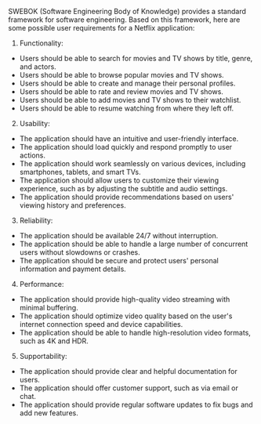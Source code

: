 SWEBOK (Software Engineering Body of Knowledge) provides a standard framework for software engineering. Based on this framework, here are some possible user requirements for a Netflix application:

1. Functionality: 
- Users should be able to search for movies and TV shows by title, genre, and actors.
- Users should be able to browse popular movies and TV shows.
- Users should be able to create and manage their personal profiles.
- Users should be able to rate and review movies and TV shows.
- Users should be able to add movies and TV shows to their watchlist.
- Users should be able to resume watching from where they left off.

2. Usability:
- The application should have an intuitive and user-friendly interface.
- The application should load quickly and respond promptly to user actions.
- The application should work seamlessly on various devices, including smartphones, tablets, and smart TVs.
- The application should allow users to customize their viewing experience, such as by adjusting the subtitle and audio settings.
- The application should provide recommendations based on users' viewing history and preferences.

3. Reliability:
- The application should be available 24/7 without interruption.
- The application should be able to handle a large number of concurrent users without slowdowns or crashes.
- The application should be secure and protect users' personal information and payment details.

4. Performance:
- The application should provide high-quality video streaming with minimal buffering.
- The application should optimize video quality based on the user's internet connection speed and device capabilities.
- The application should be able to handle high-resolution video formats, such as 4K and HDR.

5. Supportability:
- The application should provide clear and helpful documentation for users.
- The application should offer customer support, such as via email or chat.
- The application should provide regular software updates to fix bugs and add new features.
